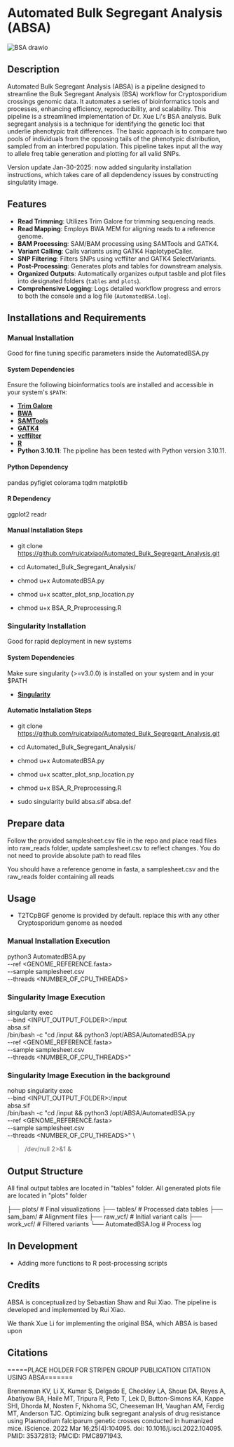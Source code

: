 # Automated Bulk Segregant Analysis (ABSA)

![BSA drawio](https://github.com/user-attachments/assets/ab752971-1ee2-4b3a-97b3-65fa1bbb4173)


## Description

Automated Bulk Segregant Analysis (ABSA) is a pipeline designed to streamline the Bulk Segregant Analysis (BSA) workflow for Cryptosporidium crossings genomic data. It automates a series of bioinformatics tools and processes, enhancing efficiency, reproducibility, and scalability. This pipeline is a streamlined implementation of Dr. Xue Li's BSA analysis. Bulk segregant analysis is a technique for identifying the genetic loci that underlie phenotypic trait differences. The basic approach is to compare two pools of individuals from the opposing tails of the phenotypic distribution, sampled from an interbred population. This pipeline takes input all the way to allele freq table generation and plotting for all valid SNPs.

Version update Jan-30-2025: now added singularity installation instructions, which takes care of all depdendency issues by constructing singulatity image. 

## Features

- **Read Trimming**: Utilizes Trim Galore for trimming sequencing reads.
- **Read Mapping**: Employs BWA MEM for aligning reads to a reference genome.
- **BAM Processing**: SAM/BAM processing using SAMTools and GATK4.
- **Variant Calling**: Calls variants using GATK4 HaplotypeCaller.
- **SNP Filtering**: Filters SNPs using vcffilter and GATK4 SelectVariants.
- **Post-Processing**: Generates plots and tables for downstream analysis.
- **Organized Outputs**: Automatically organizes output tasble and plot files into designated folders (`tables` and `plots`).
- **Comprehensive Logging**: Logs detailed workflow progress and errors to both the console and a log file (`AutomatedBSA.log`).

## Installations and Requirements

### Manual Installation
Good for fine tuning specific parameters inside the AutomatedBSA.py

#### System Dependencies

Ensure the following bioinformatics tools are installed and accessible in your system's `$PATH`:

- [**Trim Galore**](https://github.com/FelixKrueger/TrimGalore)
- [**BWA**](https://github.com/lh3/bwa)
- [**SAMTools**](https://github.com/samtools/samtools)
- [**GATK4**](https://github.com/broadinstitute/gatk)
- [**vcffilter**](https://github.com/vcflib/vcflib)
- [**R**](https://www.r-project.org/)
- **Python 3.10.11**: The pipeline has been tested with Python version 3.10.11.

#### Python Dependency

pandas pyfiglet colorama tqdm matplotlib

#### R Dependency

ggplot2 readr

#### Manual Installation Steps

- git clone https://github.com/ruicatxiao/Automated_Bulk_Segregant_Analysis.git

- cd Automated_Bulk_Segregant_Analysis/

- chmod u+x AutomatedBSA.py

- chmod u+x scatter_plot_snp_location.py

- chmod u+x BSA_R_Preprocessing.R

### Singularity Installation
Good for rapid deployment in new systems

#### System Dependencies
Make sure singularity (>=v3.0.0) is installed on your system and in your $PATH

- [**Singularity**](https://docs.sylabs.io/guides/3.0/user-guide/installation.html)

#### Automatic Installation Steps

- git clone https://github.com/ruicatxiao/Automated_Bulk_Segregant_Analysis.git

- cd Automated_Bulk_Segregant_Analysis/

- chmod u+x AutomatedBSA.py

- chmod u+x scatter_plot_snp_location.py

- chmod u+x BSA_R_Preprocessing.R

- sudo singularity build absa.sif absa.def



## Prepare data
Follow the provided samplesheet.csv file in the repo and place read files into raw_reads folder, update samplesheet.csv to reflect changes. You do not need to provide absolute path to read files

You should have a reference genome in fasta, a samplesheet.csv and the raw_reads folder containing all reads

## Usage
- T2TCpBGF genome is provided by default. replace this with any other Cryptosporidum genome as needed

### Manual Installation Execution
python3 AutomatedBSA.py \
--ref <GENOME_REFERENCE.fasta> \
--sample samplesheet.csv \
--threads <NUMBER_OF_CPU_THREADS>

### Singularity Image Execution
singularity exec \
    --bind <INPUT_OUTPUT_FOLDER>:/input \
    absa.sif \
    /bin/bash -c "cd /input && python3 /opt/ABSA/AutomatedBSA.py \
      --ref <GENOME_REFERENCE.fasta> \
      --sample samplesheet.csv \
      --threads <NUMBER_OF_CPU_THREADS>"

### Singularity Image Execution in the background
nohup singularity exec \
    --bind <INPUT_OUTPUT_FOLDER>:/input \
    absa.sif \
    /bin/bash -c "cd /input && python3 /opt/ABSA/AutomatedBSA.py \
      --ref <GENOME_REFERENCE.fasta> \
      --sample samplesheet.csv \
      --threads <NUMBER_OF_CPU_THREADS>" \
> /dev/null 2>&1 &


## Output Structure
All final output tables are located in "tables" folder. All generated plots file are located in "plots" folder

├── plots/              # Final visualizations
├── tables/             # Processed data tables
├── sam_bam/            # Alignment files
├── raw_vcf/            # Initial variant calls
├── work_vcf/           # Filtered variants
└── AutomatedBSA.log    # Process log


## In Development
- Adding more functions to R post-processing scripts

## Credits

ABSA is conceptualized by Sebastian Shaw and Rui Xiao. The pipeline is developed and implemented by Rui Xiao.

We thank Xue Li for implementing the original BSA, which ABSA is based upon

## Citations

=====PLACE HOLDER FOR STRIPEN GROUP PUBLICATION CITATION USING ABSA=======

Brenneman KV, Li X, Kumar S, Delgado E, Checkley LA, Shoue DA, Reyes A, Abatiyow BA, Haile MT, Tripura R, Peto T, Lek D, Button-Simons KA, Kappe SHI, Dhorda M, Nosten F, Nkhoma SC, Cheeseman IH, Vaughan AM, Ferdig MT, Anderson TJC. Optimizing bulk segregant analysis of drug resistance using Plasmodium falciparum genetic crosses conducted in humanized mice. iScience. 2022 Mar 16;25(4):104095. doi: 10.1016/j.isci.2022.104095. PMID: 35372813; PMCID: PMC8971943.
